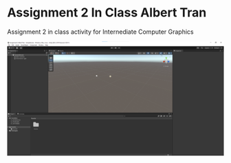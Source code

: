 # Assignment 2 In Class Albert Tran
 Assignment 2 in class activity for Internediate Computer Graphics 

![Screenshot](Base.png)
